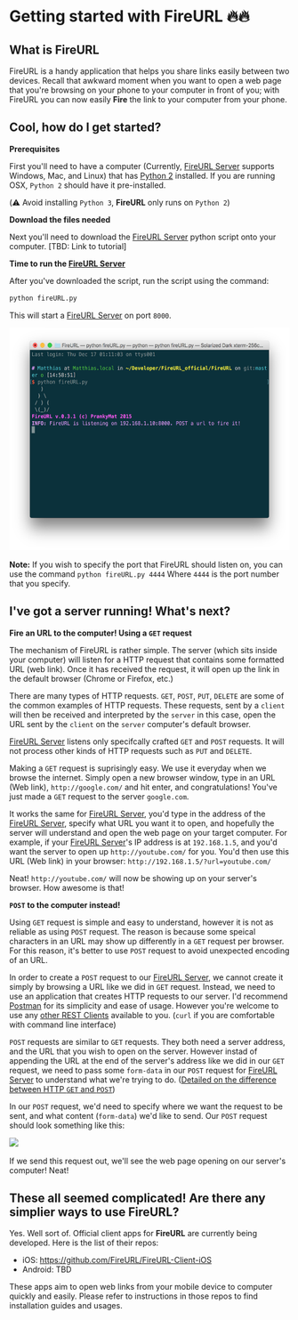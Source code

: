 # Getting started with FireURL :fire::fire:

## What is FireURL
FireURL is a handy application that helps you share links easily between two devices. Recall that awkward moment when you want to open a web page that you're browsing on your phone to your computer in front of you; with FireURL you can now easily __Fire__ the link to your computer from your phone. 

## Cool, how do I get started?
__Prerequisites__

First you'll need to have a computer (Currently, [FireURL Server] supports Windows, Mac, and Linux) that has [Python 2](https://www.python.org/) installed. If you are running OSX, ```Python 2``` should have it pre-installed.

(:warning: Avoid installing ```Python 3```, __FireURL__ only runs on ```Python 2```)

__Download the files needed__

Next you'll need to download the [FireURL Server] python script onto your computer. [TBD: Link to tutorial]

__Time to run the [FireURL Server]__

After you've downloaded the script, run the script using the command:
```sh
python fireURL.py
```
This will start a [FireURL Server] on port ```8000```.

<img src="Assets/fireurl_server.png" height=400>

__Note:__ If you wish to specify the port that FireURL should listen on, you can use the command ```python fireURL.py 4444``` Where ```4444``` is the port number that you specify.


## I've got a server running! What's next?

__Fire an URL to the computer! Using a ```GET``` request__

The mechanism of FireURL is rather simple. The server (which sits inside your computer) will listen for a HTTP request that contains some formatted URL (web link). Once it has received the request, it will open up the link in the default browser (Chrome or Firefox, etc.)

There are many types of HTTP requests. ```GET```, ```POST```, ```PUT```, ```DELETE``` are some of the common examples of HTTP requests. These requests, sent by a ```client``` will then be received and interpreted by the ```server``` in this case, open the URL sent by the ```client``` on the ```server``` computer's default browser.

[FireURL Server] listens only specifcally crafted ```GET``` and ```POST``` requests. It will not process other kinds of HTTP requests such as ```PUT``` and ```DELETE```.

Making a ```GET``` request is suprisingly easy. We use it everyday when we browse the internet. Simply open a new browser window, type in an URL (Web link), ```http://google.com/``` and hit enter, and congratulations! You've just made a ```GET``` request to the server ```google.com```.

It works the same for [FireURL Server], you'd type in the address of the [FireURL Server], specify what URL you want it to open, and hopefully the server will understand and open the web page on your target computer. For example, if your [FireURL Server]'s IP address is at ```192.168.1.5```, and you'd want the server to open up ```http://youtube.com/``` for you. You'd then use this URL (Web link) in your browser: ```http://192.168.1.5/?url=youtube.com/```

Neat! ```http://youtube.com/``` will now be showing up on your server's browser. How awesome is that!

__```POST``` to the computer instead!__

Using ```GET``` request is simple and easy to understand, however it is not as reliable as using ```POST``` request. The reason is because some speical characters in an URL may show up differently in a ```GET``` request per browser. For this reason, it's better to use ```POST``` request to avoid unexpected encoding of an URL.

In order to create a ```POST``` request to our [FireURL Server], we cannot create it simply by browsing a URL like we did in ```GET``` request. Instead, we need to use an application that creates HTTP requests to our server. I'd recommend [Postman] for its simplicity and ease of usage. However you're welcome to use any [other REST Clients](https://www.google.com/search?q=rest+clients) available to you. (```curl``` if you are comfortable with command line interface)

```POST``` requests are similar to ```GET``` requests. They both need a server address, and the URL that you wish to open on the server. However instad of appending the URL at the end of the server's address like we did in our ```GET``` request, we need to pass some ```form-data``` in our ```POST``` request for [FireURL Server] to understand what we're trying to do. ([Detailed on the difference between HTTP ```GET``` and ```POST```](http://www.w3schools.com/tags/ref_httpmethods.asp))

In our ```POST``` request, we'd need to specify where we want the request to be sent, and what content (```form-data```) we'd like to send. Our ```POST``` request should look something like this:

<img src="Assets/postman_post.png" height=600>

If we send this request out, we'll see the web page opening on our server's computer! Neat!

## These all seemed complicated! Are there any simplier ways to use __FireURL__?
Yes. Well sort of. Official client apps for __FireURL__ are currently being developed. Here is the list of their repos:

- iOS: https://github.com/FireURL/FireURL-Client-iOS
- Android: TBD

These apps aim to open web links from your mobile device to computer quickly and easily. Please refer to instructions in those repos to find installation guides and usages.

[Postman]: https://www.getpostman.com/
[FireURL Server]: https://github.com/FireURL/FireURL-Server
